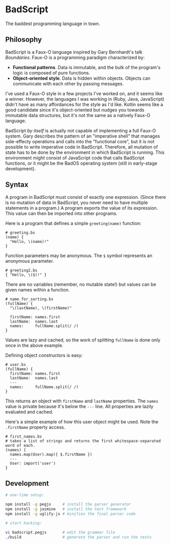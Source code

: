 # BadScript

The baddest programming language in town.

## Philosophy

BadScript is a Faux-O language inspired by Gary Bernhardt's talk _Boundaries_. Faux-O is a programming paradigm characterized by:

- **Functional patterns**. Data is immutable, and the bulk of the program's logic is composed of pure functions.
- **Object-oriented style**. Data is hidden within objects. Objects can communicate with each other by passing messages.

I've used a Faux-O style in a few projects I've worked on, and it seems like a winner. However, the languages I was working in (Ruby, Java, JavaScript) didn't have as many affordances for the style as I'd like. Kotlin seems like a good candidate since it's object-oriented but nudges you towards immutable data structures, but it's not the same as a natively Faux-O language.

BadScript _by itself_ is actually not capable of implementing a full Faux-O system. Gary describes the pattern of an "imperative shell" that manages side-effecty operations and calls into the "functional core", but it is not possible to write imperative code in BadScript. Therefore, all mutation of state has to be done by the environment in which BadScript is running. This environment might consist of JavaScript code that calls BadScript functions, or it might be the BadOS operating system (still in early-stage development).

## Syntax

A program in BadScript must consist of exactly one expression. (Since there is no mutation of data in BadScript, you never need to have multiple statements in a program.)
A program exports the value of its expression. This value can then be imported into other programs.

Here is a program that defines a simple `greeting(name)` function:

```
# greeting.bs
(name) {
  "Hello, \(name)!"
}
```

Function parameters may be anonymous. The `$` symbol represents an anonymous parameter.

```
# greeting2.bs
{ "Hello, \($)!" }
```

There are no variables (remember, no mutable state!) but values can be given names within a function.

```
# name_for_sorting.bs
(fullName) {
  "\(lastName), \(firstName)"

  firstName: names.first
  lastName:  names.last
  names:     fullName.split(/ /)
}
```

Values are lazy and cached, so the work of splitting `fullName` is done only once in the above example.

Defining object constructors is easy:

```
# user.bs
(fullName) {
  firstName: names.first
  lastName:  names.last
  ---
  names:     fullName.split(/ /)
}
```

This returns an object with `firstName` and `lastName` properties. The `names` value is private because it's below the `---` line.
All properties are lazily evaluated and cached.

Here's a simple example of how this user object might be used. Note the `.firstName` property access.

```
# first_names.bs
# takes a list of strings and returns the first whitespace-separated word of each.
(names) {
  names.map(User).map({ $.firstName })
  ---
  User: import('user')
}
```

## Development

```bash
# one-time setup:

npm install -g pegjs     # install the parser generator
npm install -g jasmine   # install the test framework
npm install -g uglify-js # minifies the final parser code

# start hacking:

vi badscript.pegjs       # edit the grammar file
./build                  # generate the parser and run the tests
```
